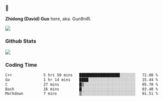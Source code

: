 ### 👋 

**Zhidong (David) Guo** here, aka. Gun9niR.

![](https://komarev.com/ghpvc/?username=Gun9niR&label=Total+Views)

### Github Stats

<img src="https://github-readme-stats.vercel.app/api?username=Gun9niR&count_private=true&show_icons=true&theme=vue-dark&hide_title=true">

### Coding Time

<!--START_SECTION:waka-->

```txt
C++              5 hrs 50 mins   ██████████████████░░░░░░░   72.08 %
Go               1 hr 14 mins    ████░░░░░░░░░░░░░░░░░░░░░   15.44 %
C                27 mins         █▒░░░░░░░░░░░░░░░░░░░░░░░   05.70 %
Bash             16 mins         █░░░░░░░░░░░░░░░░░░░░░░░░   03.40 %
Markdown         7 mins          ▒░░░░░░░░░░░░░░░░░░░░░░░░   01.51 %
```

<!--END_SECTION:waka-->
